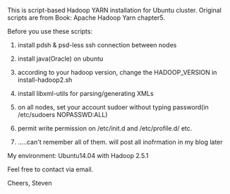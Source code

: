 This is script-based Hadoop YARN installation for Ubuntu cluster. Original scripts are  from Book: Apache Hadoop Yarn chapter5.

Before you use these scripts:

1. install pdsh & psd-less ssh connection between nodes 

2. install java(Oracle) on ubuntu

3. according to your hadoop version, change the HADOOP_VERSION in install-hadoop2.sh

4. install libxml-utils for parsing/generating XMLs

5. on all nodes, set your account sudoer without typing password(in /etc/sudoers  NOPASSWD:ALL)

6. permit write permission on /etc/init.d and /etc/profile.d/ etc.

7. .....can't remember all of them. will post all inofrmation in my blog later

My environment: Ubuntu14.04 with Hadoop 2.5.1

Feel free to contact via email.

Cheers,
Steven
